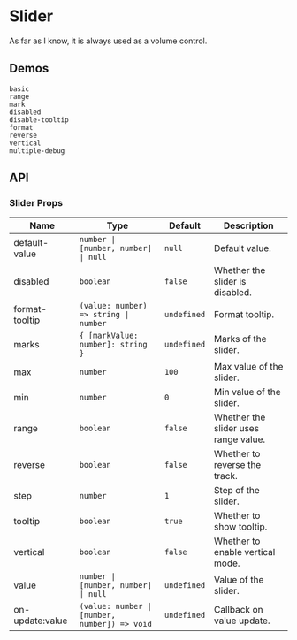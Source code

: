 # Slider

As far as I know, it is always used as a volume control.

## Demos

```demo
basic
range
mark
disabled
disable-tooltip
format
reverse
vertical
multiple-debug
```

## API

### Slider Props

| Name | Type | Default | Description |
| --- | --- | --- | --- |
| default-value | `number \| [number, number] \| null` | `null` | Default value. |
| disabled | `boolean` | `false` | Whether the slider is disabled. |
| format-tooltip | `(value: number) => string \| number` | `undefined` | Format tooltip. |
| marks | `{ [markValue: number]: string }` | `undefined` | Marks of the slider. |
| max | `number` | `100` | Max value of the slider. |
| min | `number` | `0` | Min value of the slider. |
| range | `boolean` | `false` | Whether the slider uses range value. |
| reverse | `boolean` | `false` | Whether to reverse the track. |
| step | `number` | `1` | Step of the slider. |
| tooltip | `boolean` | `true` | Whether to show tooltip. |
| vertical | `boolean` | `false` | Whether to enable vertical mode. |
| value | `number \| [number, number] \| null` | `undefined` | Value of the slider. |
| on-update:value | `(value: number \| [number, number]) => void` | `undefined` | Callback on value update. |
